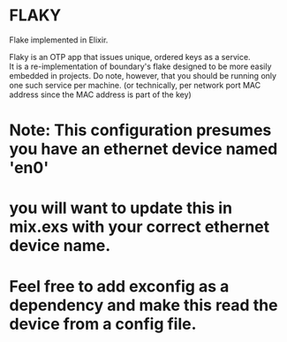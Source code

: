 FLAKY
======

Flake implemented in Elixir.

Flaky is an OTP app that issues unique, ordered keys as a service.  
It is a re-implementation of boundary's flake designed to be more easily embedded in projects. 
Do note, however, that you should be running only one such service per machine. (or technically,
per network port MAC address since the MAC address is part of the key)

  # Note: This configuration presumes you have an ethernet device named 'en0'
  # you will want to update this in mix.exs with your correct ethernet device name.
  # Feel free to add exconfig as a dependency and make this read the device from a config file.
